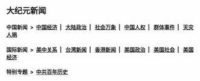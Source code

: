 ## 大纪元新闻

#### 中国新闻 &nbsp;>&nbsp; [中国经济](indexes/ncid283/README.md?10231645) &nbsp;| &nbsp; [大陆政治](indexes/ncid277/README.md?10231645) &nbsp;| &nbsp; [社会万象](indexes/ncid282/README.md?10231645) &nbsp;| &nbsp; [中国人权](indexes/ncid278/README.md?10231645) &nbsp;| &nbsp; [群体事件](indexes/ncid279/README.md?10231645) &nbsp;| &nbsp; [天灾人祸](indexes/ncid280/README.md?10231645)

#### 国际新闻 &nbsp;>&nbsp; [美中关系](indexes/nf1412576/README.md?10231645) &nbsp;| &nbsp; [台湾新闻](indexes/ncid1349361/README.md?10231645) &nbsp;| &nbsp; [香港新闻](indexes/ncid1349362/README.md?10231645) &nbsp;| &nbsp; [美国政治](indexes/ncid1078159/README.md?10231645) &nbsp;| &nbsp; [美国社会](indexes/ncid1078160/README.md?10231645) &nbsp;| &nbsp; [美国经济](indexes/ncid1078158/README.md?10231645)

#### 特别专题 &nbsp;>&nbsp; [中共百年历史](https://github.com/easy2view/epoch-special/blob/master/README.md?10231645)  
